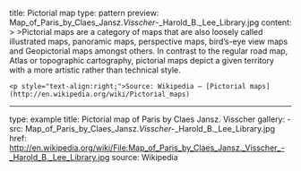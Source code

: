 title: Pictorial map
type: pattern
preview: Map_of_Paris_by_Claes_Jansz._Visscher_-_Harold_B._Lee_Library.jpg
content: >
    >Pictorial maps are a category of maps that are also loosely called illustrated maps, panoramic maps, perspective maps, bird’s-eye view maps and Geopictorial maps amongst others. In contrast to the regular road map, Atlas or topographic cartography, pictorial maps depict a given territory with a more artistic rather than technical style.
    
    
    <p style="text-align:right;">Source: Wikipedia – [Pictorial maps](http://en.wikipedia.org/wiki/Pictorial_maps)
---
type: example
title: Pictorial map of Paris by Claes Jansz. Visscher
gallery:
    - src: Map_of_Paris_by_Claes_Jansz._Visscher_-_Harold_B._Lee_Library.jpg
      href: http://en.wikipedia.org/wiki/File:Map_of_Paris_by_Claes_Jansz._Visscher_-_Harold_B._Lee_Library.jpg
      source: Wikipedia 